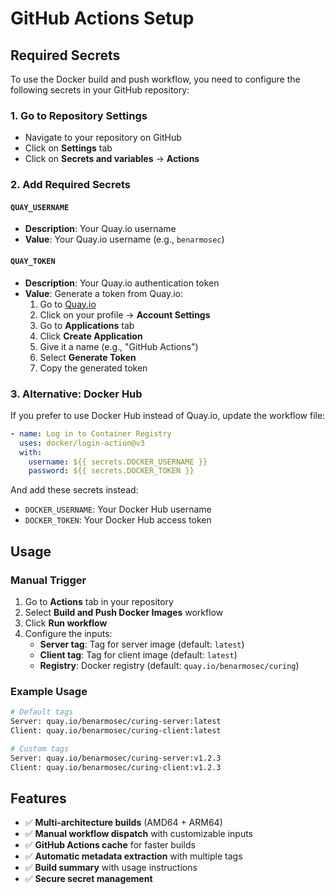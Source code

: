 # GitHub Actions Setup

## Required Secrets

To use the Docker build and push workflow, you need to configure the following secrets in your GitHub repository:

### 1. Go to Repository Settings
- Navigate to your repository on GitHub
- Click on **Settings** tab
- Click on **Secrets and variables** → **Actions**

### 2. Add Required Secrets

#### `QUAY_USERNAME`
- **Description**: Your Quay.io username
- **Value**: Your Quay.io username (e.g., `benarmosec`)

#### `QUAY_TOKEN`
- **Description**: Your Quay.io authentication token
- **Value**: Generate a token from Quay.io:
  1. Go to [Quay.io](https://quay.io)
  2. Click on your profile → **Account Settings**
  3. Go to **Applications** tab
  4. Click **Create Application**
  5. Give it a name (e.g., "GitHub Actions")
  6. Select **Generate Token**
  7. Copy the generated token

### 3. Alternative: Docker Hub

If you prefer to use Docker Hub instead of Quay.io, update the workflow file:

```yaml
- name: Log in to Container Registry
  uses: docker/login-action@v3
  with:
    username: ${{ secrets.DOCKER_USERNAME }}
    password: ${{ secrets.DOCKER_TOKEN }}
```

And add these secrets instead:
- `DOCKER_USERNAME`: Your Docker Hub username
- `DOCKER_TOKEN`: Your Docker Hub access token

## Usage

### Manual Trigger
1. Go to **Actions** tab in your repository
2. Select **Build and Push Docker Images** workflow
3. Click **Run workflow**
4. Configure the inputs:
   - **Server tag**: Tag for server image (default: `latest`)
   - **Client tag**: Tag for client image (default: `latest`)
   - **Registry**: Docker registry (default: `quay.io/benarmosec/curing`)

### Example Usage
```bash
# Default tags
Server: quay.io/benarmosec/curing-server:latest
Client: quay.io/benarmosec/curing-client:latest

# Custom tags
Server: quay.io/benarmosec/curing-server:v1.2.3
Client: quay.io/benarmosec/curing-client:v1.2.3
```

## Features

- ✅ **Multi-architecture builds** (AMD64 + ARM64)
- ✅ **Manual workflow dispatch** with customizable inputs
- ✅ **GitHub Actions cache** for faster builds
- ✅ **Automatic metadata extraction** with multiple tags
- ✅ **Build summary** with usage instructions
- ✅ **Secure secret management**
